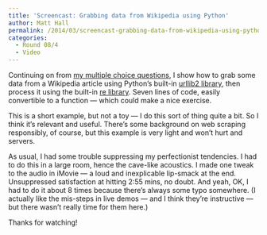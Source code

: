 ```yaml
---
title: 'Screencast: Grabbing data from Wikipedia using Python'
author: Matt Hall
permalink: /2014/03/screencast-grabbing-data-from-wikipedia-using-python/
categories:
  - Round 08/4
  - Video
---
```

Continuing on from [my multiple choice questions][1], I show how to grab some data from a Wikipedia article using Python&#8217;s built-in [urllib2 library][2], then process it using the built-in [re library][3]. Seven lines of code, easily convertible to a function — which could make a nice exercise.

This is a short example, but not a toy — I do this sort of thing quite a bit. So I think it&#8217;s relevant and useful. There&#8217;s some background on web scraping responsibly, of course, but this example is very light and won&#8217;t hurt and servers.

As usual, I had some trouble suppressing my perfectionist tendencies. I had to do this in a large room, hence the cave-like acoustics. I made one tweak to the audio in iMovie — a loud and inexplicable lip-smack at the end. Unsuppressed satisfaction at hitting 2:55 mins, no doubt. And yeah, OK, I had to do it about 8 times because there&#8217;s always some typo somewhere. (I actually like the mis-steps in live demos — and I think they&#8217;re instructive — but there wasn&#8217;t really time for them here.)

Thanks for watching!

 [1]: http://teaching.software-carpentry.org/2014/02/13/an-introduction-to-web-apis/
 [2]: http://docs.python.org/2/library/urllib2.html
 [3]: http://docs.python.org/2/library/re.html
